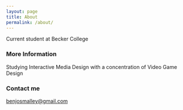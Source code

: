 ```yaml
---
layout: page
title: About
permalink: /about/
---
```


Current student at Becker College

### More Information

Studying Interactive Media Design with a concentration of Video Game Design

### Contact me

[benjosmalley@gmail.com](mailto:email@domain.com)
